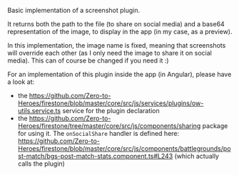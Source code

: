Basic implementation of a screenshot plugin.

It returns both the path to the file (to share on social media) and a base64 representation of the image, to display in the app (in my case, as a preview).

In this implementation, the image name is fixed, meaning that screenshots will override each other (as I only need the image to share it on social media). This can of course be changed if you need it :)

For an implementation of this plugin inside the app (in Angular), please have a look at:
* the https://github.com/Zero-to-Heroes/firestone/blob/master/core/src/js/services/plugins/ow-utils.service.ts service for the plugin declaration
* the https://github.com/Zero-to-Heroes/firestone/tree/master/core/src/js/components/sharing package for using it. The `onSocialShare` handler is defined here: https://github.com/Zero-to-Heroes/firestone/blob/master/core/src/js/components/battlegrounds/post-match/bgs-post-match-stats.component.ts#L243 (which actually calls the plugin)
